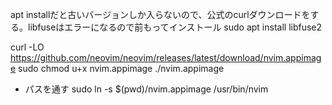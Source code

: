 apt installだと古いバージョンしか入らないので、公式のcurlダウンロードをする。libfuseはエラーになるので前もってインストール
sudo apt install libfuse2

curl -LO https://github.com/neovim/neovim/releases/latest/download/nvim.appimage
sudo chmod u+x nvim.appimage
./nvim.appimage

- パスを通す
sudo ln -s $(pwd)/nvim.appimage /usr/bin/nvim

